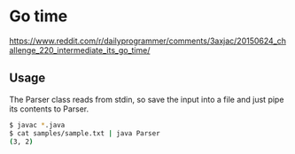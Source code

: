 # Go time
https://www.reddit.com/r/dailyprogrammer/comments/3axjac/20150624_challenge_220_intermediate_its_go_time/

## Usage
The Parser class reads from stdin, so save the input into a file and just pipe its contents to Parser.
```sh
$ javac *.java
$ cat samples/sample.txt | java Parser
(3, 2)
```